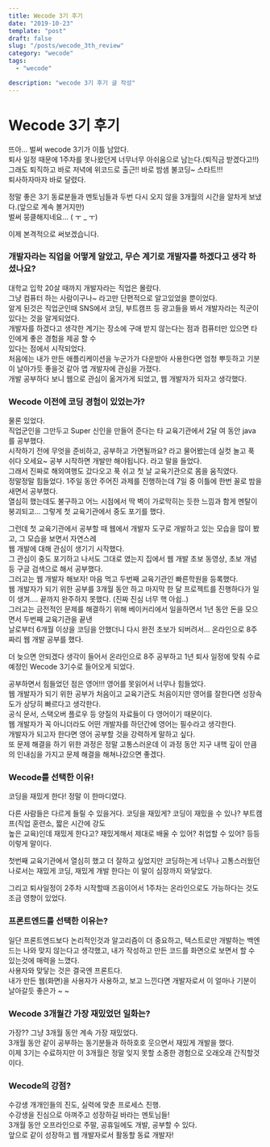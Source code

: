 ```yaml
---
title: Wecode 3기 후기
date: "2019-10-23"
template: "post"
draft: false
slug: "/posts/wecode_3th_review"
category: "wecode"
tags:
  - "wecode"

description: "wecode 3기 후기 글 작성"
---
```


# Wecode 3기 후기

뜨아... 벌써 wecode 3기가 이틀 남았다.  
퇴사 일정 때문에 1주차를 못나왔던게 너무너무 아쉬움으로 남는다.(퇴직금 받겠다고!!)  
그래도 퇴직하고 바로 저녁에 위코드로 출근!! 바로 밤샘 불코딩~ 스타트!!!  
퇴사하자마자 바로 달렸다.

정말 좋은 3기 동료분들과 멘토님들과 두번 다시 오지 않을 3개월의 시간을 알차게 보냈다.(앞으로 계속 볼거지만)  
벌써 뭉클해지네요... ( ㅜ \_ ㅜ)

이제 본격적으로 써보겠습니다.

### 개발자라는 직업을 어떻게 알았고, 무슨 계기로 개발자를 하겠다고 생각 하셨나요?

대학교 입학 20살 때까지 개발자라는 직업은 몰랐다.  
그냥 컴퓨터 하는 사람이구나~ 라고만 단편적으로 알고있었을 뿐이었다.  
알게 된것은 직업군인때 SNS에서 코딩, 부트캠프 등 광고들을 봐서 개발자라는 직군이 있다는 것을 알게되었다.  
개발자를 하겠다고 생각한 계기는 장소에 구애 받지 않는다는 점과 컴퓨터만 있으면 타인에게 좋은 경험을 제공 할 수  
있다는 점에서 시작되었다.  
처음에는 내가 만든 애플리케이션을 누군가가 다운받아 사용한다면 엄청 뿌듯하고 기분이 날아가듯 좋을것 같아 앱 개발자에 관심을 가졌다.  
개발 공부하다 보니 웹으로 관심이 옮겨가게 되었고, 웹 개발자가 되자고 생각했다.

### Wecode 이전에 코딩 경험이 있었는가?

물론 있었다.  
직업군인을 그만두고 Super 신인을 만들어 준다는 타 교육기관에서 2달 여 동안 java를 공부했다.  
시작하기 전에 무엇을 준비하고, 공부하고 가면될까요? 라고 물어봤는데 실컷 놀고 푹 쉬다 오세요~ 공부 시작하면 개발만 해야됩니다. 라고 말을 들었다.  
그래서 진짜로 해외여행도 갔다오고 푹 쉬고 첫 날 교육기관으로 몸을 움직였다.  
정말정말 힘들었다. 1주일 동안 주어진 과제를 진행하는데 7일 중 이틀에 한번 꼴로 밤을 새면서 공부했다.  
열심히 했는데도 불구하고 어느 시점에서 딱 벽이 가로막히는 듯한 느낌과 함게 멘탈이 붕괴되고... 그렇게 첫 교육기관에서 중도 포기를 했다.

그런데 첫 교육기관에서 공부할 때 웹에서 개발자 도구로 개발하고 있는 모습을 많이 봤고, 그 모습을 보면서 자연스레  
웹 개발에 대해 관심이 생기기 시작했다.  
그 관심이 중도 포기하고 나서도 그대로 였는지 집에서 웹 개발 초보 동영상, 초보 개념 등 구글 검색으로 해서 공부했다.  
그러고는 웹 개발자 해보자! 마음 먹고 두번째 교육기관인 빠른학원을 등록했다.  
웹 개발자가 되기 위한 공부를 3개월 동안 하고 마지막 한 달 프로젝트를 진행하다가 일이 생겨.... 끝까지 완주하지 못했다. (진짜 진심 너무 핵 아쉽..)  
그러고는 금전적인 문제를 해결하기 위해 베이커리에서 일을하면서 1년 동안 돈을 모으면서 두번째 교육기관을 끝낸  
날로부터 6개월 이상을 코딩을 안했더니 다시 완전 초보가 되버려서... 온라인으로 8주 짜리 웹 개발 공부를 했다.

더 늦으면 안되겠다 생각이 들어서 온라인으로 8주 공부하고 1년 퇴사 일정에 맞춰 수료 예정인 Wecode 3기수로 들어오게 되었다.

공부하면서 힘들었던 점은 영어!!! 영어를 못읽어서 너무나 힘들었다.  
웹 개발자가 되기 위한 공부가 처음이고 교육기관도 처음이지만 영어를 잘한다면 성장속도가 상당히 빠르다고 생각한다.  
공식 문서, 스택오버 플로우 등 양질의 자료들이 다 영어이기 때문이다.  
웹 개발자가 꼭 아니더라도 어떤 개발자를 하던간에 영어는 필수라고 생각한다.  
개발자가 되고자 한다면 영어 공부할 것을 강력하게 말하고 싶다.  
또 문제 해결을 하기 위한 과정은 정말 고통스러운데 이 과정 동안 지구 내핵 깊이 만큼의 인내심을 가지고 문제 해결을 해쳐나갔으면 좋겠다.

### Wecode를 선택한 이유!

코딩을 재밌게 한다! 정말 이 한마디였다.

다른 사람들은 다르게 들릴 수 있을거다. 코딩을 재밌게? 코딩이 재밌을 수 있나? 부트캠프(직업 훈련소, 짧은 시간에 강도  
높은 교육)인데 재밌게 한다고? 재밌게해서 제대로 배울 수 있어? 취업할 수 있어? 등등 이렇게 말이다.

첫번째 교육기관에서 열심히 했고 더 잘하고 싶었지만 코딩하는게 너무나 고통스러웠던 나로서는 재밌게 코딩, 재밌게 개발 한다는 이 말이 심장까지 와닿았다.

그리고 퇴사일정이 2주차 시작할때 즈음이어서 1주차는 온라인으로도 가능하다는 것도 조금 영향이 있었다.

### 프론트엔드를 선택한 이유는?

일단 프론트엔드보다 논리적인것과 알고리즘이 더 중요하고, 텍스트로만 개발하는 백엔드는 나와 맞지 않는다고 생각했고, 내가 작성하고 만든 코드를 화면으로 보면서 할 수 있는것에 매력을 느꼈다.  
사용자와 맞닿는 것은 결국엔 프론트다.  
내가 만든 웹(화면)을 사용자가 사용하고, 보고 느낀다면 개발자로서 이 얼마나 기분이 날아갈듯 좋은가 ~ ~

### Wecode 3개월간 가장 재밌었던 일화는?

가장?? 그냥 3개월 동안 계속 가장 재밌었다.  
3개월 동안 같이 공부하는 동기분들과 하하호호 웃으면서 재밌게 개발을 했다.  
이제 3기는 수료하지만 이 3개월은 정말 잊지 못할 소중한 경험으로 오래오래 간직할것이다.

### Wecode의 강점?

수강생 개개인들의 진도, 실력에 맞춘 프로세스 진행.  
수강생을 진심으로 아껴주고 성장하길 바라는 멘토님들!  
3개월 동안 오프라인으로 주말, 공휴일에도 개발, 공부할 수 있다.  
앞으로 같이 성장하고 웹 개발자로서 활동할 동료 개발자!
